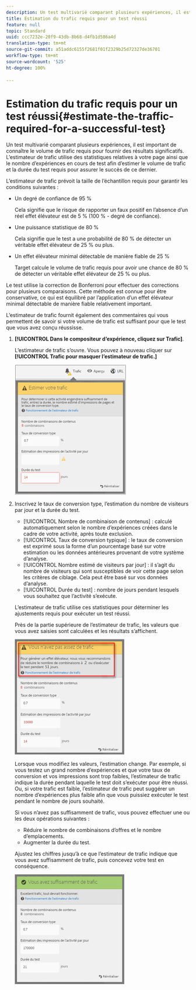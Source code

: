 ```yaml
---
description: Un test multivarié comparant plusieurs expériences, il est important de connaître le volume de trafic requis pour fournir des résultats significatifs. L’estimateur de trafic utilise des statistiques relatives à votre page ainsi que le nombre d’expériences en cours de test afin d’estimer le volume de trafic et la durée du test requis pour assurer le succès de ce dernier.
title: Estimation du trafic requis pour un test réussi
feature: null
topic: Standard
uuid: ccc7232e-20f9-43db-8b68-d4fb1d586a4d
translation-type: tm+mt
source-git-commit: a51addc6155f2681f01f2329b25d72327de36701
workflow-type: tm+mt
source-wordcount: '525'
ht-degree: 100%

---
```



# Estimation du trafic requis pour un test réussi{#estimate-the-traffic-required-for-a-successful-test}

Un test multivarié comparant plusieurs expériences, il est important de connaître le volume de trafic requis pour fournir des résultats significatifs. L’estimateur de trafic utilise des statistiques relatives à votre page ainsi que le nombre d’expériences en cours de test afin d’estimer le volume de trafic et la durée du test requis pour assurer le succès de ce dernier.

L’estimateur de trafic prévoit la taille de l’échantillon requis pour garantir les conditions suivantes :

* Un degré de confiance de 95 %

   Cela signifie que le risque de rapporter un faux positif en l’absence d’un réel effet élévateur est de 5 % (100 % - degré de confiance).
* Une puissance statistique de 80 %

   Cela signifie que le test a une probabilité de 80 % de détecter un véritable effet élévateur de 25 % ou plus.
* Un effet élévateur minimal détectable de manière fiable de 25 %

   Target calcule le volume de trafic requis pour avoir une chance de 80 % de détecter un véritable effet élévateur de 25 % ou plus.

Le test utilise la correction de Bonferroni pour effectuer des corrections pour plusieurs comparaisons. Cette méthode est connue pour être conservative, ce qui est équilibré par l’application d’un effet élévateur minimal détectable de manière fiable relativement important.

L’estimateur de trafic fournit également des commentaires qui vous permettent de savoir si votre volume de trafic est suffisant pour que le test que vous avez conçu réussisse.

1. **[!UICONTROL Dans le compositeur d’expérience, cliquez sur Trafic]**.

   L’estimateur de trafic s’ouvre. Vous pouvez à nouveau cliquer sur **[!UICONTROL Trafic pour masquer l’estimateur de trafic.]**

   ![](assets/estimatorempty.png)

1. Inscrivez le taux de conversion type, l’estimation du nombre de visiteurs par jour et la durée du test.

   * [!UICONTROL Nombre de combinaison de contenus] : calculé automatiquement selon le nombre d’expériences créées dans le cadre de votre activité, après toute exclusion.
   * [!UICONTROL Taux de conversion typique] : le taux de conversion est exprimé sous la forme d’un pourcentage basé sur votre estimation ou les données antérieures provenant de votre système d’analyse.
   * [!UICONTROL Nombre estimé de visiteurs par jour] : il s’agit du nombre de visiteurs qui sont susceptibles de voir cette page selon les critères de ciblage. Cela peut être basé sur vos données d’analyse.
   * [!UICONTROL Durée du test] : nombre de jours pendant lesquels vous souhaitez que l’activité s’exécute.

   L’estimateur de trafic utilise ces statistiques pour déterminer les ajustements requis pour exécuter un test réussi.

   Près de la partie supérieure de l’estimateur de trafic, les valeurs que vous avez saisies sont calculées et les résultats s’affichent.

   ![](assets/estimatorinsufficient.png)

   Lorsque vous modifiez les valeurs, l’estimation change. Par exemple, si vous testez un grand nombre d’expériences et que votre taux de conversion et vos impressions sont trop faibles, l’estimateur de trafic indique la durée pendant laquelle le test doit s’exécuter pour être réussi. Ou, si votre trafic est faible, l’estimateur de trafic peut suggérer un nombre d’expériences plus faible afin que vous puissiez exécuter le test pendant le nombre de jours souhaité.

   Si vous n’avez pas suffisamment de trafic, vous pouvez effectuer une ou les deux opérations suivantes :

   * Réduire le nombre de combinaisons d’offres et le nombre d’emplacements.
   * Augmenter la durée du test.

   Ajustez les chiffres jusqu’à ce que l’estimateur de trafic indique que vous avez suffisamment de trafic, puis concevez votre test en conséquence.

   ![](assets/estimatorok.png)

